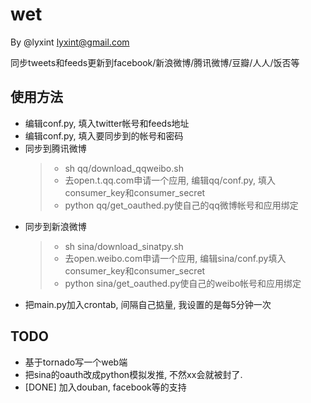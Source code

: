 wet
===

By @lyxint <lyxint@gmail.com>

同步tweets和feeds更新到facebook/新浪微博/腾讯微博/豆瓣/人人/饭否等



使用方法
--------

- 编辑conf.py, 填入twitter帐号和feeds地址
- 编辑conf.py, 填入要同步到的帐号和密码
- 同步到腾讯微博
    > - sh qq/download_qqweibo.sh
    > - 去open.t.qq.com申请一个应用, 编辑qq/conf.py, 填入consumer_key和consumer_secret
    > - python qq/get_oauthed.py使自己的qq微博帐号和应用绑定
- 同步到新浪微博
    > - sh sina/download_sinatpy.sh
    > - 去open.weibo.com申请一个应用, 编辑sina/conf.py填入consumer_key和consumer_secret
    > - python sina/get_oauthed.py使自己的weibo帐号和应用绑定
- 把main.py加入crontab, 间隔自己掂量, 我设置的是每5分钟一次


TODO
----
 * 基于tornado写一个web端
 * 把sina的oauth改成python模拟发推, 不然xx会就被封了. 
 * [DONE] 加入douban, facebook等的支持